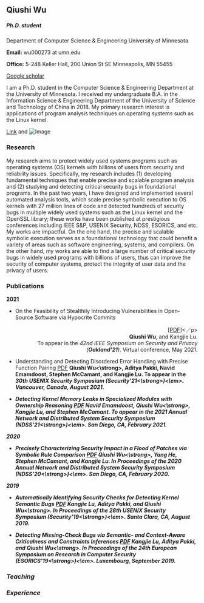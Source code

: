 
## Qiushi Wu

##### Ph.D. student
Department of Computer Science & Engineering
University of Minnesota

<strong>Email:</strong>
wu000273 at umn.edu

<strong>Office:</strong>
5-248 Keller Hall, 200 Union St SE Minneapolis, MN 55455

[Google scholar](https://scholar.google.com/citations?hl=en&user=CLHWfM4AAAAJ)

I am a Ph.D. student in the Computer Science & Engineering Department at the University of Minnesota. I received my undergraduate B.A. in the Information Science & Engineering Department of the University of Science and Technology of China in 2018. My primary research interest is applications of program analysis techniques on operating systems such as the Linux kernel.


[Link](url) and ![Image](src)

### Research

My research aims to protect widely used systems programs such as operating systems (OS) kernels with billions of users from security and reliability issues. Specifically, my research includes (1) developing fundamental techniques that enable precise and scalable program analysis and (2) studying and detecting critical security bugs in foundational programs. In the past two years, I have designed and implemented several automated analysis tools, which scale precise symbolic execution to OS kernels with 27 million lines of code and detected hundreds of security bugs in multiple widely used systems such as the Linux kernel and the OpenSSL library; these works have been published at prestigious conferences including IEEE S&P, USENIX Security, NDSS, ESORICS, and etc. My works are impactful. On the one hand, the precise and scalable symbolic execution serves as a foundational technology that could benefit a variety of areas such as software engineering, systems, and compilers. On the other hand, my works are able to find a large number of critical security bugs in widely used programs with billions of users, thus can improve the security of computer systems, protect the integrity of user data and the privacy of users. 

### Publications

<strong>2021</strong>
* On the Feasibility of Stealthily Introducing Vulnerabilities in Open-Source Software via Hypocrite Commits  <p align="right">\[[PDF](https://github.com/QiushiWu/QiushiWu.github.io/blob/main/papers/OpenSourceInsecurity.pdf)\]<／p>  
  <strong>Qiushi Wu</strong>, and Kangjie Lu.  
  To appear in the <em>42nd IEEE Symposium on Security and Privacy (<strong>Oakland'21</strong>)</em>. Virtual conference, May 2021.
  
* Understanding and Detecting Disordered Error Handling with Precise Function Pairing   [PDF](https://github.com/QiushiWu/QiushiWu.github.io/blob/main/papers/hero.pdf)
<strong>Qiushi Wu<\strong>, Aditya Pakki, Navid Emamdoost, Stephen McCamant, and Kangjie Lu.
To appear in the <em>30th USENIX Security Symposium (<strong>Security'21<\strong>)<\em>. Vancouver, Canada, August 2021.

* Detecting Kernel Memory Leaks in Specialized Modules with Ownership Reasoning [PDF](https://github.com/QiushiWu/QiushiWu.github.io/blob/main/papers/k-meld.pdf)
Navid Emamdoost, <strong>Qiushi Wu<\strong>, Kangjie Lu, and Stephen McCamant.
To appear in the <em>2021 Annual Network and Distributed System Security Symposium (<strong>NDSS'21<\strong>)<\em>. San Diego, CA, February 2021.

<strong>2020</strong>
* Precisely Characterizing Security Impact in a Flood of Patches via Symbolic Rule Comparison [PDF](https://github.com/QiushiWu/QiushiWu.github.io/blob/main/papers/sid.pdf)
<strong>Qiushi Wu<\strong>, Yang He, Stephen McCamant, and Kangjie Lu.
In Proceedings of the <em>2020 Annual Network and Distributed System Security Symposium (<strong>NDSS'20<\strong>)<\em>. San Diego, CA, February 2020.


<strong>2019</strong>
* Automatically Identifying Security Checks for Detecting Kernel Semantic Bugs  [PDF](https://github.com/QiushiWu/QiushiWu.github.io/blob/main/papers/crix.pdf)
Kangjie Lu, Aditya Pakki, and <strong>Qiushi Wu<\strong>.
In Proceedings of the <em>28th USENIX Security Symposium (<strong>Security'19<\strong>)<\em>. Santa Clara, CA, August 2019.

* Detecting Missing-Check Bugs via Semantic- and Context-Aware Criticalness and Constraints Inferences  [PDF](https://github.com/QiushiWu/QiushiWu.github.io/blob/main/papers/cheq.pdf)
Kangjie Lu, Aditya Pakki, and <strong>Qiushi Wu<\strong>.
In Proceedings of the <em>24th European Symposium on Research in Computer Security (<strong>ESORICS'19<\strong>)<\em>. Luxembourg, September 2019.


### Teaching
### Experience

